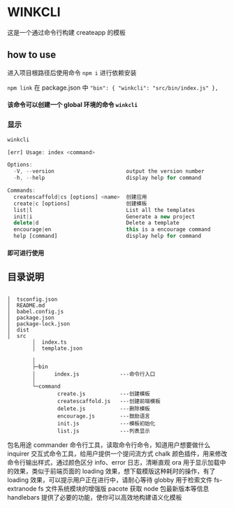 # WINKCLI

这是一个通过命令行构建 createapp 的模板

## how to use

进入项目根路径后使用命令
`npm i`
进行依赖安装

`npm link`
在 package.json 中
`"bin": { "winkcli": "src/bin/index.js" },`

#### 该命令可以创建一个 global 环境的命令 `winkcli`

### 显示

```js
winkcli

[err] Usage: index <command>

Options:
  -V, --version                       output the version number
  -h, --help                          display help for command

Commands:
  createscaffold|cs [options] <name>  创建应用
  create|c [options]                  创建模板
  list|l                              List all the templates
  init|i                              Generate a new project
  delete|d                            Delete a template
  encourage|en                        this is a encourage command
  help [command]                      display help for command
```

#### 即可进行使用

## 目录说明

```

│  tsconfig.json
│  README.md
│  babel.config.js
│  package.json
│  package-lock.json
│  dist
│  src
        │  index.ts
        │  template.json

        │
        ├─bin
        │      index.js				---命令行入口
        │
        └─command
                create.js			---创建模板
                createscaffold.js	---创建前端模板
                delete.js			---删除模板
                encourage.js		---鼓励语言
                init.js				---模板初始化
                list.js         	---列表显示
```

包名用途
commander 命令行工具，读取命令行命令，知道用户想要做什么
inquirer 交互式命令工具，给用户提供一个提问流方式
chalk 颜色插件，用来修改命令行输出样式，通过颜色区分 info、error 日志，清晰直观
ora 用于显示加载中的效果，类似于前端页面的 loading 效果，想下载模版这种耗时的操作，有了 loading 效果，可以提示用户正在进行中，请耐心等待 globby 用于检索文件
fs-extranode fs 文件系统模块的增强版 pacote 获取 node 包最新版本等信息 handlebars 提供了必要的功能，使你可以高效地构建语义化模板
